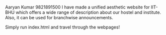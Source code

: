 Aaryan Kumar
9821891500
I have made a unified aesthetic website for IIT-BHU which offers a wide range of description about our hostel and institute. Also, it can be used for branchwise announcements.

Simply run index.html and travel through the webpages!
